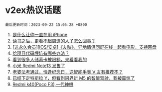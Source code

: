 # v2ex热议话题

`最后更新时间：2023-09-22 15:05:28 +0800`

1. [是什么让你一直在用 iPhone](https://www.v2ex.com/t/975970)
1. [读书之后，更看不起周遭的人了怎么回事？](https://www.v2ex.com/t/975933)
1. [[送永久会员][IOS/安卓]《友映》，异地情侣同屏在线一起看电影，支持网盘](https://www.v2ex.com/t/975941)
1. [给项目代码埋坑有哪些办法？](https://www.v2ex.com/t/976027)
1. [看到很多人储蓄卡被限额，来看看我的](https://www.v2ex.com/t/975912)
1. [小米 Redmi Note13 发售了](https://www.v2ex.com/t/975984)
1. [老婆法考通过，恰逢纪念日，送智能手表 V 友有推荐不？](https://www.v2ex.com/t/976067)
1. [已经下定特斯拉 Y，但看到问界新 M5 的智能驾驶，我被震惊了](https://www.v2ex.com/t/976164)
1. [Redmi k40(Poco F3),一代神機](https://www.v2ex.com/t/976074)

